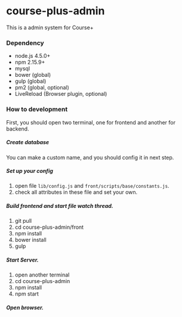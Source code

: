 # course-plus-admin

This is a admin system for Course+

### Dependency
* node.js 4.5.0+
* npm 2.15.9+
* mysql
* bower (global)
* gulp (global)
* pm2 (global, optional)
* LiveReload (Browser plugin, optional)

### How to development

First, you should open two terminal, one for frontend and another for backend.

##### Create database

You can make a custom name, and you should config it in next step.

##### Set up your config

1. open file `lib/config.js` and `front/scripts/base/constants.js`.
2. check all attributes in these file and set your own.

##### Build frontend and start file watch thread.

1. git pull
1. cd course-plus-admin/front
1. npm install
1. bower install
1. gulp

##### Start Server.

1. open another terminal
1. cd course-plus-admin
1. npm install
1. npm start

##### Open browser.
